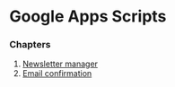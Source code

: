 # Google Apps Scripts

### Chapters
1. [Newsletter manager](https://github.com/Kibo/google_apps_scripts/tree/master/NewsletterManager)
2. [Email confirmation](https://github.com/Kibo/google_apps_scripts/tree/master/EmailConfirmation)
